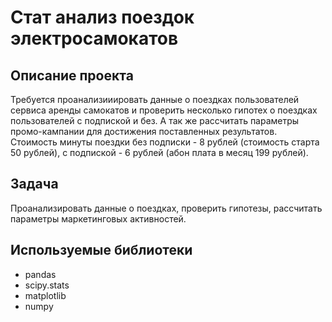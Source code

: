 # Стат анализ поездок электросамокатов
## Описание проекта

Требуется проанализииировать данные о поездках пользователей сервиса аренды самокатов и проверить несколько гипотех о поездках пользователей с подпиской и без. А так же рассчитать параметры промо-кампании для достижения поставленных результатов.
Стоимость минуты поездки без подписки - 8 рублей (стоимость старта 50 рублей), с подпиской - 6 рублей (абон плата в месяц 199 рублей).

## Задача
Проанализировать данные о поездках, проверить гипотезы, рассчитать параметры маркетинговых активностей.

## Используемые библиотеки
- pandas
- scipy.stats
- matplotlib
- numpy

